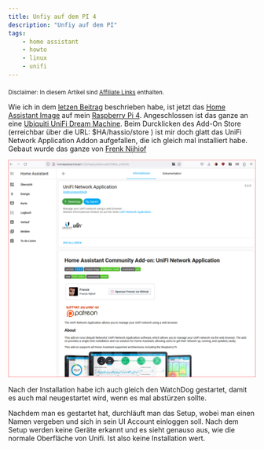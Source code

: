 ```yaml
---
title: Unfiy auf dem PI 4
description: "Unfiy auf dem PI"
tags:
    - home assistant
    - howto
    - linux
    - unifi
---
```

<sub>Disclaimer: In diesem Artikel sind [Affiliate Links](https://blog.hubspot.de/marketing/affiliate-links) enthalten. </sub>


Wie ich in dem [letzen Beitrag](/blog/_posts/2023-12-08-home-assistant.md) beschrieben habe, ist jetzt das [Home Assistant Image](https://www.home-assistant.io/installation/raspberrypi/#install-home-assistant-operating-system) auf mein [Raspberry Pi 4](https://amzn.to/3uKBk6E). Angeschlossen ist das ganze an eine [Ubiquiti UniFi Dream Machine](https://amzn.to/3Rybvjh). Beim Durcklicken des Add-On Store (erreichbar über die URL: $HA/hassio/store ) ist mir doch glatt das UniFi Network Application Addon aufgefallen, die ich gleich mal installiert habe. Gebaut wurde das ganze von [Frenk Nijhiof](https://github.com/sponsors/frenck)


![unify_app](/assets/images/unifi_app.png)

Nach der Installation habe ich auch gleich den WatchDog gestartet, damit es auch mal neugestartet wird, wenn es mal abstürzen sollte.

Nachdem man es gestartet hat, durchläuft man das Setup, wobei man einen Namen vergeben und sich in sein UI Account einloggen soll. Nach dem Setup werden keine Geräte erkannt und es sieht genauso aus, wie die normale Oberfläche von Unifi. Ist also keine Installation wert.
